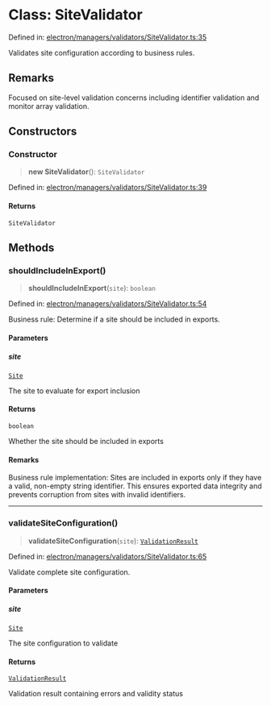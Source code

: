 # Class: SiteValidator

Defined in: [electron/managers/validators/SiteValidator.ts:35](https://github.com/Nick2bad4u/Uptime-Watcher/blob/2a45eeb1723f8f7089001af2c92aa07d82dfe7e4/electron/managers/validators/SiteValidator.ts#L35)

Validates site configuration according to business rules.

## Remarks

Focused on site-level validation concerns including identifier validation
and monitor array validation.

## Constructors

### Constructor

> **new SiteValidator**(): `SiteValidator`

Defined in: [electron/managers/validators/SiteValidator.ts:39](https://github.com/Nick2bad4u/Uptime-Watcher/blob/2a45eeb1723f8f7089001af2c92aa07d82dfe7e4/electron/managers/validators/SiteValidator.ts#L39)

#### Returns

`SiteValidator`

## Methods

### shouldIncludeInExport()

> **shouldIncludeInExport**(`site`): `boolean`

Defined in: [electron/managers/validators/SiteValidator.ts:54](https://github.com/Nick2bad4u/Uptime-Watcher/blob/2a45eeb1723f8f7089001af2c92aa07d82dfe7e4/electron/managers/validators/SiteValidator.ts#L54)

Business rule: Determine if a site should be included in exports.

#### Parameters

##### site

[`Site`](../../../../../shared/types/interfaces/Site.md)

The site to evaluate for export inclusion

#### Returns

`boolean`

Whether the site should be included in exports

#### Remarks

Business rule implementation: Sites are included in exports only if they have
a valid, non-empty string identifier. This ensures exported data integrity
and prevents corruption from sites with invalid identifiers.

***

### validateSiteConfiguration()

> **validateSiteConfiguration**(`site`): [`ValidationResult`](../../interfaces/interfaces/ValidationResult.md)

Defined in: [electron/managers/validators/SiteValidator.ts:65](https://github.com/Nick2bad4u/Uptime-Watcher/blob/2a45eeb1723f8f7089001af2c92aa07d82dfe7e4/electron/managers/validators/SiteValidator.ts#L65)

Validate complete site configuration.

#### Parameters

##### site

[`Site`](../../../../../shared/types/interfaces/Site.md)

The site configuration to validate

#### Returns

[`ValidationResult`](../../interfaces/interfaces/ValidationResult.md)

Validation result containing errors and validity status
